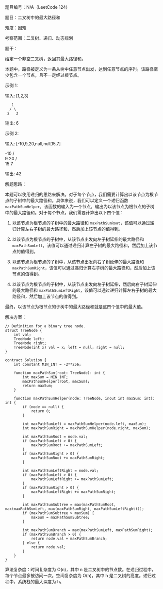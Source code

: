 题目编号：N/A（LeetCode 124）

题目：二叉树中的最大路径和

难度：困难

考察范围：二叉树、递归、动态规划

题干：

给定一个非空二叉树，返回其最大路径和。

本题中，路径被定义为一条从树中任意节点出发，达到任意节点的序列。该路径至少包含一个节点，且不一定经过根节点。

示例 1:

输入: [1,2,3]

       1
      / \
     2   3

输出: 6

示例 2:

输入: [-10,9,20,null,null,15,7]

   -10
   / \
  9  20
    /  \
   15   7

输出: 42

解题思路：

本题可以使用递归的思路来解决。对于每个节点，我们需要计算出以该节点为根节点的子树中的最大路径和。具体来说，我们可以定义一个递归函数 `maxPathSumHelper`，该函数的输入为一个节点，输出为以该节点为根节点的子树中的最大路径和。对于每个节点，我们需要计算出以下四个值：

1. 以该节点为根节点的子树中的最大路径和 `maxPathSumRoot`，该值可以通过递归计算左右子树的最大路径和，然后加上该节点的值得到。

2. 以该节点为根节点的子树中，从该节点出发向左子树延伸的最大路径和 `maxPathSumLeft`，该值可以通过递归计算左子树的最大路径和，然后加上该节点的值得到。

3. 以该节点为根节点的子树中，从该节点出发向右子树延伸的最大路径和 `maxPathSumRight`，该值可以通过递归计算右子树的最大路径和，然后加上该节点的值得到。

4. 以该节点为根节点的子树中，从该节点出发向左子树延伸，然后向右子树延伸的最大路径和 `maxPathSumLeftRight`，该值可以通过递归计算左右子树的最大路径和，然后加上该节点的值得到。

最终，以该节点为根节点的子树中的最大路径和就是这四个值中的最大值。

解决方案：

```solidity
// Definition for a binary tree node.
struct TreeNode {
    int val;
    TreeNode left;
    TreeNode right;
    TreeNode(int x) val = x; left = null; right = null;
}

contract Solution {
    int constant MIN_INT = -2**256;

    function maxPathSum(root: TreeNode): int {
        int maxSum = MIN_INT;
        maxPathSumHelper(root, maxSum);
        return maxSum;
    }

    function maxPathSumHelper(node: TreeNode, inout int maxSum: int): int {
        if (node == null) {
            return 0;
        }

        int maxPathSumLeft = maxPathSumHelper(node.left, maxSum);
        int maxPathSumRight = maxPathSumHelper(node.right, maxSum);

        int maxPathSumRoot = node.val;
        if (maxPathSumLeft > 0) {
            maxPathSumRoot += maxPathSumLeft;
        }
        if (maxPathSumRight > 0) {
            maxPathSumRoot += maxPathSumRight;
        }

        int maxPathSumLeftRight = node.val;
        if (maxPathSumLeft > 0) {
            maxPathSumLeftRight += maxPathSumLeft;
        }
        if (maxPathSumRight > 0) {
            maxPathSumLeftRight += maxPathSumRight;
        }

        int maxPathSumSubtree = max(maxPathSumRoot, max(maxPathSumLeft, max(maxPathSumRight, maxPathSumLeftRight)));
        if (maxPathSumSubtree > maxSum) {
            maxSum = maxPathSumSubtree;
        }

        int maxPathSumBranch = max(maxPathSumLeft, maxPathSumRight);
        if (maxPathSumBranch > 0) {
            return node.val + maxPathSumBranch;
        } else {
            return node.val;
        }
    }
}
```

算法复杂度：时间复杂度为 O(n)，其中 n 是二叉树中的节点数。在递归过程中，每个节点最多被访问一次。空间复杂度为 O(h)，其中 h 是二叉树的高度。递归过程中，系统栈的最大深度为 h。